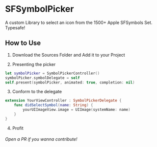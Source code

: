 # SFSymbolPicker
A custom Library to select an icon from the 1500+ Apple SFSymbols Set. Typesafe!


## How to Use

1. Download the Sources Folder and Add it to your Project


2. Presenting the picker

```swift
let symbolPicker = SymbolPickerController()
symbolPicker.symbolDelegate = self
self.present(symbolPicker, animated: true, completion: nil)
```


3. Conform to the delegate

```swift
extension YourViewController : SymbolPickerDelegate {
    func didSelectSymbol(name: String) {
        yourUIImageView.image = UIImage(systemName: name)
    }   
}
```


4. Profit


###### Open a PR if you wanna contribute!
